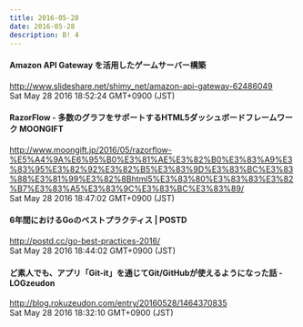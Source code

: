 ```yaml
---
title: 2016-05-28
date: 2016-05-28
description: B! 4
---
```


#### Amazon API Gateway を活用したゲームサーバー構築
http://www.slideshare.net/shimy_net/amazon-api-gateway-62486049<br>
Sat May 28 2016 18:52:24 GMT+0900 (JST)<br>


#### RazorFlow - 多数のグラフをサポートするHTML5ダッシュボードフレームワーク MOONGIFT
http://www.moongift.jp/2016/05/razorflow-%E5%A4%9A%E6%95%B0%E3%81%AE%E3%82%B0%E3%83%A9%E3%83%95%E3%82%92%E3%82%B5%E3%83%9D%E3%83%BC%E3%83%88%E3%81%99%E3%82%8Bhtml5%E3%83%80%E3%83%83%E3%82%B7%E3%83%A5%E3%83%9C%E3%83%BC%E3%83%89/<br>
Sat May 28 2016 18:47:02 GMT+0900 (JST)<br>


#### 6年間におけるGoのベストプラクティス | POSTD
http://postd.cc/go-best-practices-2016/<br>
Sat May 28 2016 18:44:02 GMT+0900 (JST)<br>


#### ど素人でも、アプリ「Git-it」を通じてGit/GitHubが使えるようになった話 - LOGzeudon
http://blog.rokuzeudon.com/entry/20160528/1464370835<br>
Sat May 28 2016 18:32:10 GMT+0900 (JST)<br>


